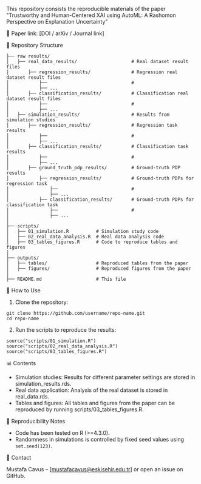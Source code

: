 This repository consists the reproducible materials of the paper "Trustworthy and Human-Centered XAI using AutoML: A Rashomon Perspective on Explanation Uncertainty"

📄 Paper link: [DOI / arXiv / Journal link]

📂 Repository Structure
```
├── raw results/
│   ├── real_data_results/                    # Real dataset result files
│       ├── regression_results/               # Regression real dataset result files
│           ├──                               # 
│           ├── ...                        
│       ├── classification_results/           # Classification real dataset result files
│           ├──                               # 
│           ├── ...                        
│   ├── simulation_results/                   # Results from simulation studies
│       ├── regression_results/               # Regression task results
│           ├──                               # 
│           ├── ...                        
│       ├── classification_results/           # Classification task results
│           ├──                               # 
│           ├── ...                        
│       ├── ground_truth_pdp_results/         # Ground-truth PDP results
│           ├── regression_results/           # Ground-truth PDPs for regression task
│               ├──                           # 
│               ├── ...                        
│           ├── classification_results/       # Ground-truth PDPs for classification task
│               ├──                           # 
│               ├── ...                        
│
├── scripts/
│   ├── 01_simulation.R          # Simulation study code
│   ├── 02_real_data_analysis.R  # Real data analysis code
│   ├── 03_tables_figures.R      # Code to reproduce tables and figures
│
├── outputs/
│   ├── tables/                  # Reproduced tables from the paper
│   ├── figures/                 # Reproduced figures from the paper
│
├── README.md                    # This file
```

🚀 How to Use
1. Clone the repository:
```
git clone https://github.com/username/repo-name.git
cd repo-name
```

2. Run the scripts to reproduce the results:
```
source("scripts/01_simulation.R")
source("scripts/02_real_data_analysis.R")
source("scripts/03_tables_figures.R")
```

📊 Contents
* Simulation studies: Results for different parameter settings are stored in simulation_results.rds.
* Real data application: Analysis of the real dataset is stored in real_data.rds.
* Tables and figures: All tables and figures from the paper can be reproduced by running scripts/03_tables_figures.R.

🔎 Reproducibility Notes
* Code has been tested on R (>=4.3.0).
* Randomness in simulations is controlled by fixed seed values using `set.seed(123)`.

📨 Contact

Mustafa Cavus – [mustafacavus@eskisehir.edu.tr] or open an issue on GitHub.
